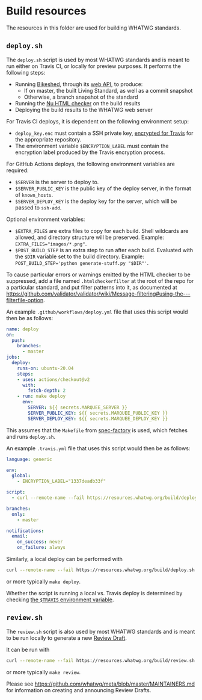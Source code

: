 # Build resources

The resources in this folder are used for building WHATWG standards.

## `deploy.sh`

The `deploy.sh` script is used by most WHATWG standards and is meant to run either on Travis CI, or locally for preview purposes. It performs the following steps:

- Running [Bikeshed](https://github.com/tabatkins/bikeshed), through its [web API](https://api.csswg.org/bikeshed/), to produce:
  - If on master, the built Living Standard, as well as a commit snapshot
  - Otherwise, a branch snapshot of the standard
- Running the [Nu HTML checker](http://checker.html5.org/) on the build results
- Deploying the build results to the WHATWG web server

For Travis CI deploys, it is dependent on the following environment setup:

- `deploy_key.enc` must contain a SSH private key, [encrypted for Travis](https://docs.travis-ci.com/user/encrypting-files/) for the appropriate repository.
- The environment variable `$ENCRYPTION_LABEL` must contain the encryption label produced by the Travis encryption process.

For GitHub Actions deploys, the following environment variables are required:
- `$SERVER` is the server to deploy to.
- `$SERVER_PUBLIC_KEY` is the public key of the deploy server, in the format of `known_hosts`.
- `$SERVER_DEPLOY_KEY` is the deploy key for the server, which will be passed to `ssh-add`.

Optional environment variables:
- `$EXTRA_FILES` are extra files to copy for each build. Shell wildcards are allowed, and directory structure will be preserved. Example: `EXTRA_FILES="images/*.png"`.
- `$POST_BUILD_STEP` is an extra step to run after each build. Evaluated with the `$DIR` variable set to the build directory. Example: `POST_BUILD_STEP='python generate-stuff.py "$DIR"'`.

To cause particular errors or warnings emitted by the HTML checker to be suppressed, add a file named `.htmlcheckerfilter` at the root of the repo for a particular standard, and put filter patterns into it, as documented at https://github.com/validator/validator/wiki/Message-filtering#using-the---filterfile-option.

An example `.github/workflows/deploy.yml` file that uses this script would then be as follows:

```yaml
name: deploy
on:
  push:
    branches:
      - master
jobs:
  deploy:
    runs-on: ubuntu-20.04
    steps:
    - uses: actions/checkout@v2
      with:
        fetch-depth: 2
    - run: make deploy
      env:
        SERVER: ${{ secrets.MARQUEE_SERVER }}
        SERVER_PUBLIC_KEY: ${{ secrets.MARQUEE_PUBLIC_KEY }}
        SERVER_DEPLOY_KEY: ${{ secrets.MARQUEE_DEPLOY_KEY }}
```

This assumes that the `Makefile` from [spec-factory](https://github.com/whatwg/spec-factory) is used, which fetches and runs `deploy.sh`.

An example `.travis.yml` file that uses this script would then be as follows:

```yaml
language: generic

env:
  global:
    - ENCRYPTION_LABEL="1337deadb33f"

script:
  - curl --remote-name --fail https://resources.whatwg.org/build/deploy.sh && bash ./deploy.sh

branches:
  only:
    - master

notifications:
  email:
    on_success: never
    on_failure: always
```

Similarly, a local deploy can be performed with

```bash
curl --remote-name --fail https://resources.whatwg.org/build/deploy.sh && bash ./deploy.sh
```

or more typically `make deploy`.

Whether the script is running a local vs. Travis deploy is determined by checking [the `$TRAVIS` environment variable](https://docs.travis-ci.com/user/environment-variables/#Default-Environment-Variables).

## `review.sh`

The `review.sh` script is also used by most WHATWG standards and is meant to be run locally to generate a new [Review Draft](https://whatwg.org/workstream-policy#review-drafts).

It can be run with

```bash
curl --remote-name --fail https://resources.whatwg.org/build/review.sh && bash ./review.sh
```

or more typically `make review`.

Please see https://github.com/whatwg/meta/blob/master/MAINTAINERS.md for information on creating and announcing Review Drafts.

